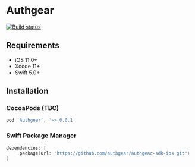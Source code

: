 # Authgear

[![Build status](https://build.appcenter.ms/v0.1/apps/d1d791c5-6656-48ec-afbb-e96a54e06dac/branches/master/badge)](https://appcenter.ms)

## Requirements

- iOS 11.0+
- Xcode 11+
- Swift 5.0+

## Installation

### CocoaPods (TBC)

```ruby
pod 'Authgear', '~> 0.0.1'
```
### Swift Package Manager

```swift
dependencies: [
    .package(url: "https://github.com/authgear/authgear-sdk-ios.git")
]
```

